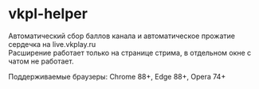 # vkpl-helper
Автоматический сбор баллов канала и автоматическое прожатие сердечка на live.vkplay.ru  
Расширение работает только на странице стрима, в отдельном окне с чатом не работает.  

Поддерживаемые браузеры: Chrome 88+, Edge 88+, Opera 74+

